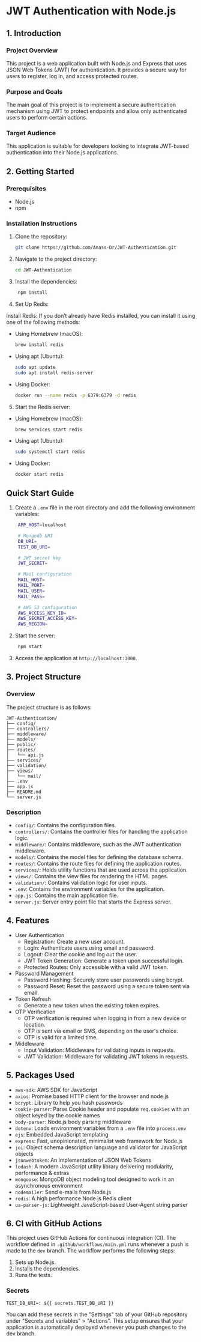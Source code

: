 # JWT Authentication with Node.js

## 1. Introduction

### Project Overview
This project is a web application built with Node.js and Express that uses JSON Web Tokens (JWT) for authentication. It provides a secure way for users to register, log in, and access protected routes.

### Purpose and Goals
The main goal of this project is to implement a secure authentication mechanism using JWT to protect endpoints and allow only authenticated users to perform certain actions.

### Target Audience
This application is suitable for developers looking to integrate JWT-based authentication into their Node.js applications.

## 2. Getting Started

### Prerequisites
- Node.js
- npm

### Installation Instructions
1. Clone the repository:
   ```sh
   git clone https://github.com/Anass-Dr/JWT-Authentication.git
    ```
2. Navigate to the project directory:
   ```sh
   cd JWT-Authentication
   ```
3. Install the dependencies:
   ```sh
    npm install
    ```
4. Set Up Redis:

Install Redis: If you don’t already have Redis installed, you can install it using one of the following methods:
- Using Homebrew (macOS):
    ```sh
    brew install redis
    ```
- Using apt (Ubuntu):
    ```sh
    sudo apt update
    sudo apt install redis-server
    ```
- Using Docker:
  ```sh
  docker run --name redis -p 6379:6379 -d redis
  ```
5. Start the Redis server:
- Using Homebrew (macOS):
    ```sh
    brew services start redis
    ```
- Using apt (Ubuntu):
    ```sh
    sudo systemctl start redis
    ```
- Using Docker:
    ```sh
    docker start redis
    ```
  
## Quick Start Guide
1. Create a `.env` file in the root directory and add the following environment variables:
   ```sh
    APP_HOST=localhost
   
    # Mongodb URI
    DB_URI=
    TEST_DB_URI=
   
    # JWT secret key
    JWT_SECRET=
   
    # Mail configuration
    MAIL_HOST=
    MAIL_PORT=
    MAIL_USER=
    MAIL_PASS=
   
    # AWS S3 configuration
    AWS_ACCESS_KEY_ID=
    AWS_SECRET_ACCESS_KEY=
    AWS_REGION=
    ```
2. Start the server:
    ```sh
     npm start
     ```
3. Access the application at `http://localhost:3000`.

## 3. Project Structure

### Overview
The project structure is as follows:
```
JWT-Authentication/
├── config/
├── controllers/
├── middleware/
├── models/
├── public/
├── routes/
│   └── api.js
├── services/
├── validation/
├── views/
│   └── mail/
├── .env
├── app.js
├── README.md
└── server.js
```

### Description

- `config/`: Contains the configuration files.
- `controllers/`: Contains the controller files for handling the application logic.
- `middleware/`: Contains middleware, such as the JWT authentication middleware.
- `models/`: Contains the model files for defining the database schema.
- `routes/`: Contains the route files for defining the application routes.
- `services/`: Holds utility functions that are used across the application.
- `views/`: Contains the view files for rendering the HTML pages.
- `validation/`: Contains validation logic for user inputs.
- `.env`: Contains the environment variables for the application.
- `app.js`: Contains the main application file.
- `server.js`: Server entry point file that starts the Express server.


## 4. Features

- User Authentication
    - Registration: Create a new user account.
    - Login: Authenticate users using email and password.
    - Logout: Clear the cookie and log out the user.
    - JWT Token Generation: Generate a token upon successful login.
    - Protected Routes: Only accessible with a valid JWT token.
- Password Management
    - Password Hashing: Securely store user passwords using bcrypt.
    - Password Reset: Reset the password using a secure token sent via email.
- Token Refresh
    - Generate a new token when the existing token expires.
- OTP Verification
    - OTP verification is required when logging in from a new device or location.
    - OTP is sent via email or SMS, depending on the user's choice.
    - OTP is valid for a limited time.
- Middleware
    - Input Validation: Middleware for validating inputs in requests.
    - JWT Validation: Middleware for validating JWT tokens in requests.
 

## 5. Packages Used

- `aws-sdk`: AWS SDK for JavaScript
- `axios`: Promise based HTTP client for the browser and node.js
- `bcrypt`: Library to help you hash passwords
- `cookie-parser`: Parse Cookie header and populate `req.cookies` with an object keyed by the cookie names
- `body-parser`: Node.js body parsing middleware
- `dotenv`: Loads environment variables from a `.env` file into `process.env`
- `ejs`: Embedded JavaScript templating
- `express`: Fast, unopinionated, minimalist web framework for Node.js
- `joi`: Object schema description language and validator for JavaScript objects
- `jsonwebtoken`: An implementation of JSON Web Tokens
- `lodash`: A modern JavaScript utility library delivering modularity, performance & extras
- `mongoose`: MongoDB object modeling tool designed to work in an asynchronous environment
- `nodemailer`: Send e-mails from Node.js
- `redis`: A high performance Node.js Redis client
- `ua-parser-js`: Lightweight JavaScript-based User-Agent string parser

## 6. CI with GitHub Actions

This project uses GitHub Actions for continuous integration (CI). The workflow defined in `.github/workflows/main.yml` runs whenever a push is made to the `dev` branch. The workflow performs the following steps:

1. Sets up Node.js.
2. Installs the dependencies.
3. Runs the tests.

### Secrets

```
TEST_DB_URI=: ${{ secrets.TEST_DB_URI }}
```

You can add these secrets in the "Settings" tab of your GitHub repository under "Secrets and variables" > "Actions".  This setup ensures that your application is automatically deployed whenever you push changes to the dev branch.
